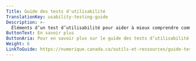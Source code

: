 ```yaml
---
Title: Guide des tests d'utilisabilité
TranslationKey: usability-testing-guide
Description: >-
  Éléments d’un test d’utilisabilité pour aider à mieux comprendre comment les gens utilisent un service.
ButtonText: En savoir plus
ButtonAria: Pour en savoir plus sur le guide des tests d’utilisabilité.
Weight: 6
LinkToGuide: https://numerique.canada.ca/outils-et-ressources/guide-tests-d-utilisabilite/
---
```


